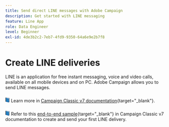 ```yaml
---
title: Send direct LINE messages with Adobe Campaign
description: Get started with LINE messaging
feature: Line App
role: Data Engineer
level: Beginner
exl-id: 4de3b2c2-7eb7-4fd9-9350-64a6e9e2b7f8
---
```

# Create LINE deliveries

LINE is an application for free instant messaging, voice and video calls, available on all mobile devices and on PC. Adobe Campaign allows you to send LINE messages.


![](../assets/do-not-localize/book.png) Learn more in [Campaign Classic v7 documentation](https://experienceleague.adobe.com/docs/campaign-classic/using/sending-messages/line-channel.html){target="_blank"}.

![](../assets/do-not-localize/book.png) Refer to this [end-to-end sample](https://experienceleague.adobe.com/docs/campaign-classic/using/sending-messages/line-channel.html#example--create-and-send-a-personalized-line-message){target="_blank"} in Campaign Classic v7 documentation to create and send your first LINE delivery.
